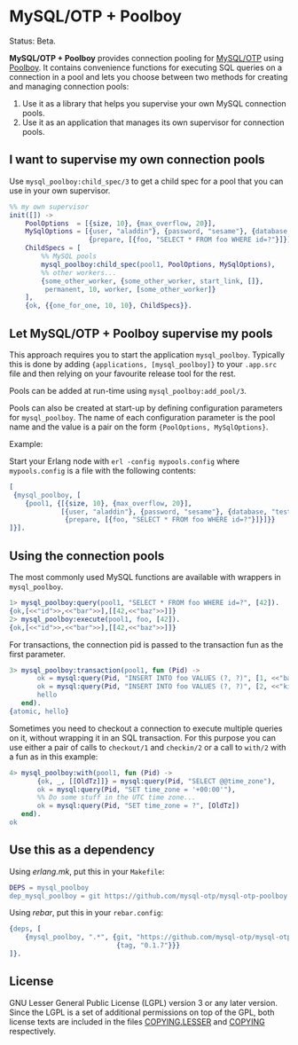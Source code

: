 MySQL/OTP + Poolboy
===================

Status: Beta.

**MySQL/OTP + Poolboy** provides connection pooling for
[MySQL/OTP](//github.com/mysql-otp/mysql-otp) using
[Poolboy](//github.com/devinus/poolboy). It contains convenience functions for
executing SQL queries on a connection in a pool and lets you choose between two
methods for creating and managing connection pools:

1. Use it as a library that helps you supervise your own MySQL connection pools.
2. Use it as an application that manages its own supervisor for connection pools.

I want to supervise my own connection pools
-------------------------------------------

Use `mysql_poolboy:child_spec/3` to get a child spec for a pool that you can use
in your own supervisor.

```Erlang
%% my own supervisor
init([]) ->
    PoolOptions  = [{size, 10}, {max_overflow, 20}],
    MySqlOptions = [{user, "aladdin"}, {password, "sesame"}, {database, "test"},
                    {prepare, [{foo, "SELECT * FROM foo WHERE id=?"}]}],
    ChildSpecs = [
        %% MySQL pools
        mysql_poolboy:child_spec(pool1, PoolOptions, MySqlOptions),
        %% other workers...
        {some_other_worker, {some_other_worker, start_link, []},
         permanent, 10, worker, [some_other_worker]}
    ],
    {ok, {{one_for_one, 10, 10}, ChildSpecs}}.
```

Let MySQL/OTP + Poolboy supervise my pools
------------------------------------------

This approach requires you to start the application `mysql_poolboy`. Typically
this is done by adding `{applications, [mysql_poolboy]}` to your `.app.src`
file and then relying on your favourite release tool for the rest.

Pools can be added at run-time using `mysql_poolboy:add_pool/3`.

Pools can also be created at start-up by defining configuration parameters for
`mysql_poolboy`. The name of each configuration parameter is the pool name and
the value is a pair on the form `{PoolOptions, MySqlOptions}`.

Example:

Start your Erlang node with `erl -config mypools.config` where `mypools.config`
is a file with the following contents:

```Erlang
[
 {mysql_poolboy, [
    {pool1, {[{size, 10}, {max_overflow, 20}],
             [{user, "aladdin"}, {password, "sesame"}, {database, "test"},
              {prepare, [{foo, "SELECT * FROM foo WHERE id=?"}]}]}}
]}].
```

Using the connection pools
--------------------------

The most commonly used MySQL functions are available with wrappers in
`mysql_poolboy`.

```Erlang
1> mysql_poolboy:query(pool1, "SELECT * FROM foo WHERE id=?", [42]).
{ok,[<<"id">>,<<"bar">>],[[42,<<"baz">>]]}
2> mysql_poolboy:execute(pool1, foo, [42]).
{ok,[<<"id">>,<<"bar">>],[[42,<<"baz">>]]}
```

For transactions, the connection pid is passed to the transaction fun as the
first parameter.

```Erlang
3> mysql_poolboy:transaction(pool1, fun (Pid) ->
       ok = mysql:query(Pid, "INSERT INTO foo VALUES (?, ?)", [1, <<"banana">>]),
       ok = mysql:query(Pid, "INSERT INTO foo VALUES (?, ?)", [2, <<"kiwi">>]),
       hello
   end).
{atomic, hello}
```

Sometimes you need to checkout a connection to execute multiple queries on it,
without wrapping it in an SQL transaction. For this purpose you can use either
a pair of calls to `checkout/1` and `checkin/2` or a call to `with/2` with a
fun as in this example:

```Erlang
4> mysql_poolboy:with(pool1, fun (Pid) ->
       {ok, _, [[OldTz]]} = mysql:query(Pid, "SELECT @@time_zone"),
       ok = mysql:query(Pid, "SET time_zone = '+00:00'"),
       %% Do some stuff in the UTC time zone...
       ok = mysql:query(Pid, "SET time_zone = ?", [OldTz])
   end).
ok
```

Use this as a dependency
------------------------

Using *erlang.mk*, put this in your `Makefile`:

```Erlang
DEPS = mysql_poolboy
dep_mysql_poolboy = git https://github.com/mysql-otp/mysql-otp-poolboy 0.1.7
```

Using *rebar*, put this in your `rebar.config`:

```Erlang
{deps, [
    {mysql_poolboy, ".*", {git, "https://github.com/mysql-otp/mysql-otp-poolboy",
                           {tag, "0.1.7"}}}
]}.
```

License
-------

GNU Lesser General Public License (LGPL) version 3 or any later version.
Since the LGPL is a set of additional permissions on top of the GPL, both
license texts are included in the files [COPYING.LESSER](COPYING.LESSER) and
[COPYING](COPYING) respectively.
